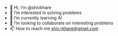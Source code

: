 - 👋 Hi, I’m @shivkhare
- 👀 I’m interested in solving problems
- 🌱 I’m currently learning AI
- 💞️ I’m looking to collaborate on interesting problems
- 📫 How to reach me shiv.rkhare@gmail.com

<!---
shivkhare/shivkhare is a ✨ special ✨ repository because its `README.md` (this file) appears on your GitHub profile.
You can click the Preview link to take a look at your changes.
--->

